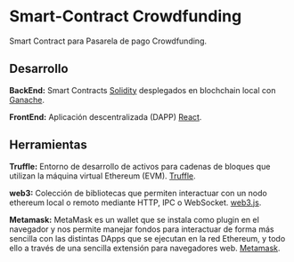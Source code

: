 # Smart-Contract Crowdfunding

Smart Contract para Pasarela de pago Crowdfunding.

## Desarrollo

**BackEnd:** Smart Contracts [Solidity](https://solidity-es.readthedocs.io/es/latest/) desplegados en blochchain local con [Ganache](https://www.trufflesuite.com/ganache).

**FrontEnd:** Aplicación descentralizada (DAPP) [React](https://es.reactjs.org/).

## Herramientas

**Truffle:** Entorno de desarrollo de activos para cadenas de bloques que utilizan la máquina virtual Ethereum (EVM). [Truffle](https://www.trufflesuite.com/truffle).

**web3:** Colección de bibliotecas que permiten interactuar con un nodo ethereum local o remoto mediante HTTP, IPC o WebSocket. [web3.js](https://web3js.readthedocs.io/).

**Metamask:** MetaMask es un wallet que se instala como plugin en el navegador y nos permite manejar fondos para interactuar de forma más sencilla con las distintas DApps que se ejecutan en la red Ethereum, y todo ello a través de una sencilla extensión para navegadores web. [Metamask](https://metamask.io/).

